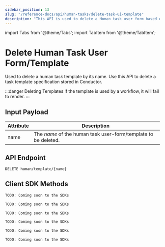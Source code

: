```yaml
---
sidebar_position: 13
slug: "/reference-docs/api/human-tasks/delete-task-ui-template"
description: "This API is used to delete a Human task user form based on its name."
---
```


import Tabs from '@theme/Tabs';
import TabItem from '@theme/TabItem';

# Delete Human Task User Form/Template

Used to delete a human task template by its name. Use this API to delete a task template specification stored in Conductor.

:::danger Deleting Templates
If the template is used by a workflow, it will fail to render.
:::

## Input Payload

| Attribute | Description                                                   |
|-----------|---------------------------------------------------------------| 
| name        | The *name* of the human task user-form/template to be deleted. | 

## API Endpoint 

```
DELETE human/template/{name}
```

## Client SDK Methods

<Tabs>
<TabItem value="Java" label="Java">

```java
TODO: Coming soon to the SDKs
```

</TabItem>
<TabItem value="Go" label="Go">

```go
TODO: Coming soon to the SDKs
```

</TabItem>
<TabItem value="Python" label="Python">

```python
TODO: Coming soon to the SDKs
```

</TabItem>
<TabItem value="CSharp" label="C#">

```csharp
TODO: Coming soon to the SDKs
```

</TabItem>
<TabItem value="JavaScript" label="JavaScript">

```javascript
TODO: Coming soon to the SDKs
```

</TabItem>
<TabItem value="Clojure" label="Clojure">

```clojure
TODO: Coming soon to the SDKs
```

</TabItem>
</Tabs>
